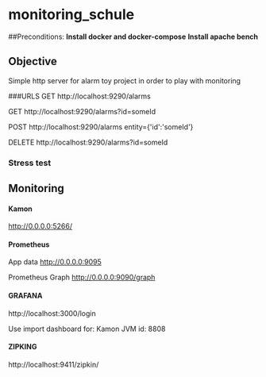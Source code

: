# monitoring_schule
##Preconditions: 
<b>Install docker and docker-compose</B>
<b>Install apache bench</B>

## Objective
Simple http server for alarm toy project in order to play with monitoring

###URLS
GET http://localhost:9290/alarms

GET http://localhost:9290/alarms?id=someId

POST http://localhost:9290/alarms entity={'id':'someId'}

DELETE http://localhost:9290/alarms?id=someId

### Stress test


## Monitoring

#### Kamon
http://0.0.0.0:5266/

#### Prometheus
App data http://0.0.0.0:9095

Prometheus Graph http://0.0.0.0:9090/graph

#### GRAFANA
http://localhost:3000/login

Use import dashboard for:
Kamon JVM id: 8808


#### ZIPKING     
http://localhost:9411/zipkin/